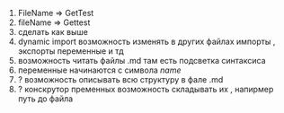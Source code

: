 1. FileName => GetTest
2. fileName => Gettest
3. сделать как выше
4. dynamic import возможность изменять в других файлах импорты , экспорты переменные и тд
5. возможность читать файлы .md там есть подсветка синтаксиса
6. переменные начинаются с символа $name$
7. ? возможность описывать всю структуру в фале .md
8. ? конскрутор пременных возможность складывать их , напирмер путь до файла

